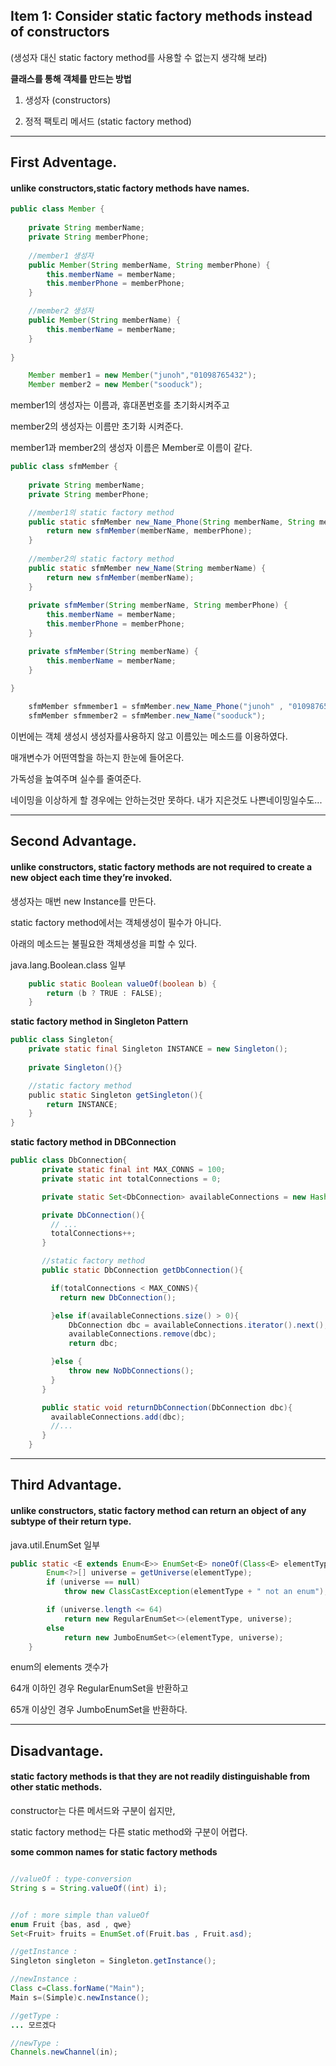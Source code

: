 ## Item 1: Consider static factory methods instead of constructors
   (생성자 대신 static factory method를 사용할 수 없는지 생각해 보라)


**클래스를 통해 객체를 만드는 방법**

1. 생성자 (constructors)

2. 정적 팩토리 메서드 (static factory method)
  
  
   
***
## First Adventage.
#### unlike constructors,static factory methods have names.

```java
public class Member {
	
	private String memberName;
	private String memberPhone;
	
	//member1 생성자
	public Member(String memberName, String memberPhone) {
		this.memberName = memberName;
		this.memberPhone = memberPhone;
	}

	//member2 생성자
	public Member(String memberName) {
		this.memberName = memberName;
	}
	
}
```

```java
	Member member1 = new Member("junoh","01098765432");
	Member member2 = new Member("sooduck");
```

member1의 생성자는 이름과, 휴대폰번호를 초기화시켜주고  
  
member2의 생성자는 이름만 초기화 시켜준다.  
  
member1과 member2의 생성자 이름은 Member로 이름이 같다.  
  

```java
public class sfmMember {
	
	private String memberName;
	private String memberPhone;

	//member1의 static factory method
	public static sfmMember new_Name_Phone(String memberName, String memberPhone) {
		return new sfmMember(memberName, memberPhone);
	}
	
	//member2의 static factory method
	public static sfmMember new_Name(String memberName) {
		return new sfmMember(memberName);
	}
	
	private sfmMember(String memberName, String memberPhone) {
		this.memberName = memberName;
		this.memberPhone = memberPhone;
	}

	private sfmMember(String memberName) {
		this.memberName = memberName;
	}
	
}
```


```java
	sfmMember sfmmember1 = sfmMember.new_Name_Phone("junoh" , "01098765432");
	sfmMember sfmmember2 = sfmMember.new_Name("sooduck");
```
이번에는 객체 생성시 생성자를사용하지 않고 이름있는 메소드를 이용하였다.  

매개변수가 어떤역할을 하는지 한눈에 들어온다.       

가독성을 높여주며 실수를 줄여준다.  

네이밍을 이상하게 할 경우에는 안하는것만 못하다.  내가 지은것도 나쁜네이밍일수도...   

***
## Second Advantage.
#### unlike constructors, static factory methods are not required to create a new object each time they’re invoked.

생성자는 매번 new Instance를 만든다.  

static factory method에서는 객체생성이 필수가 아니다.  

아래의 메소드는 불필요한 객체생성을 피할 수 있다.  


java.lang.Boolean.class 일부
```java
    public static Boolean valueOf(boolean b) {
        return (b ? TRUE : FALSE);
    }
```
  
    
  
**static factory method in Singleton Pattern**
```java
public class Singleton{
    private static final Singleton INSTANCE = new Singleton();
   
    private Singleton(){}

    //static factory method
    public static Singleton getSingleton(){
        return INSTANCE;
    }
}
```
  
  
    
**static factory method in DBConnection**
```java
public class DbConnection{
	   private static final int MAX_CONNS = 100;
	   private static int totalConnections = 0;

	   private static Set<DbConnection> availableConnections = new HashSet<DbConnection>();

	   private DbConnection(){
	     // ...
	     totalConnections++;
	   }

	   //static factory method
	   public static DbConnection getDbConnection(){

	     if(totalConnections < MAX_CONNS){
	       return new DbConnection();

	     }else if(availableConnections.size() > 0){
	         DbConnection dbc = availableConnections.iterator().next();
	         availableConnections.remove(dbc);
	         return dbc;

	     }else {
	         throw new NoDbConnections();
	     }
	   }

	   public static void returnDbConnection(DbConnection dbc){
	     availableConnections.add(dbc);
	     //...
	   }
	}
```

***
## Third Advantage. 
#### unlike constructors, static factory method can return an object of any subtype of their return type.

java.util.EnumSet 일부
```java
public static <E extends Enum<E>> EnumSet<E> noneOf(Class<E> elementType) {
        Enum<?>[] universe = getUniverse(elementType);
        if (universe == null)
            throw new ClassCastException(elementType + " not an enum");

        if (universe.length <= 64)
            return new RegularEnumSet<>(elementType, universe);
        else
            return new JumboEnumSet<>(elementType, universe);
    }
```
enum의 elements 갯수가  
  
64개 이하인 경우 RegularEnumSet을 반환하고  
  
65개 이상인 경우 JumboEnumSet을 반환하다.  


***
## Disadvantage. 
#### static factory methods is that they are not readily distinguishable from other static methods.
  
constructor는 다른 메서드와 구분이 쉽지만,  
  
static factory method는 다른 static method와 구분이 어렵다.  
  
  
**some common names for static factory methods**
```java

//valueOf : type-conversion
String s = String.valueOf((int) i);


//of : more simple than valueOf
enum Fruit {bas, asd , qwe}
Set<Fruit> fruits = EnumSet.of(Fruit.bas , Fruit.asd);

//getInstance : 
Singleton singleton = Singleton.getInstance();

//newInstance : 
Class c=Class.forName("Main");  
Main s=(Simple)c.newInstance();

//getType : 
... 모르겠다

//newType : 
Channels.newChannel(in);
```

